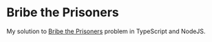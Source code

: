 # Bribe the Prisoners
My solution to [Bribe the Prisoners](https://code.google.com/codejam/contest/189252/dashboard#s=p2) problem 
in TypeScript and NodeJS.
